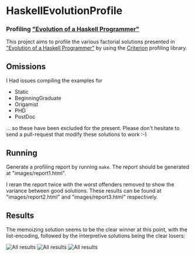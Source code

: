 HaskellEvolutionProfile
=======================

### Profiling ["Evolution of a Haskell Programmer"](http://www.willamette.edu/~fruehr/haskell/evolution.html)

This project aims to profile the various factorial solutions presented in ["Evolution of a Haskell Programmer"](http://www.willamette.edu/~fruehr/haskell/evolution.html)
by using the [Criterion](http://hackage.haskell.org/package/criterion) profiling library.

## Omissions

I Had issues compiling the examples for

* Static
* BeginningGraduate
* Origamist
* PHD
* PostDoc

... so these have been excluded for the present. Please don't hesitate to send
a pull-request that modify these solutions to work :-)

## Running

Generate a profiling report by running `make`.  The report should be generated at "images/report1.html".

I reran the report twice with the worst offenders removed to
show the variance between good solutions. These results can be
found at "images/report2.html" and "images/report3.html"
respectively.

## Results

The memoizing solution seems to be the clear winner at this point, with the
list-encoding, followed by the interpretive solutions being the clear losers:

<img src="https://raw.github.com/sordina/HaskellEvolutionProfile/master/images/1.png" alt="All results" />

<img src="https://raw.github.com/sordina/HaskellEvolutionProfile/master/images/2.png" alt="All results" />

<img src="https://raw.github.com/sordina/HaskellEvolutionProfile/master/images/3.png" alt="All results" />
